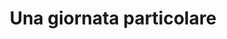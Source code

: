 ---
title: "Una giornata particolare"

year: 1977

director: "Ettore Scola"

summary: "When rome gets a special visitor, a roman hosewife gets a special visitor" 

comment: "Sofia Loren, Marcello Mastroianni, and... one other guy. As far as comparing films with Titanic goes, this is pretty cool"

image: "https://i.pinimg.com/originals/f9/dc/1b/f9dc1be10051fa38fb44c4836d98d638.gif"

imdb: "https://www.imdb.com/title/tt0076085/"

quotes:
  - "I also want coffee."
---